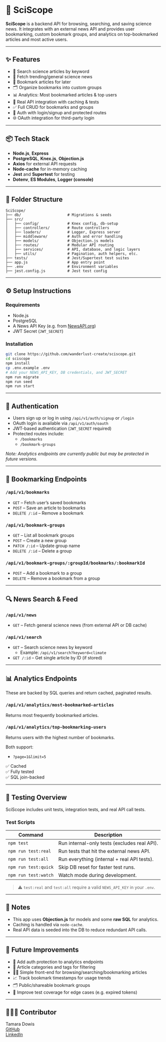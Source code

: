 # 🔬 SciScope

**SciScope** is a backend API for browsing, searching, and saving science news. It integrates with an external news API and provides user bookmarking, custom bookmark groups, and analytics on top-bookmarked articles and most active users.

---

## ✨ Features

- 🔎 Search science articles by keyword
- 🧠 Fetch trending/general science news
- 🔖 Bookmark articles for later
- 🗂 Organize bookmarks into custom groups
- 📊 Analytics: Most bookmarked articles & top users
- 🧪 Real API integration with caching & tests
- ✅ Full CRUD for bookmarks and groups
- 🔐 Auth with login/signup and protected routes
- 🌐 OAuth integration for third-party login

---

## 📦 Tech Stack

- **Node.js**, **Express**
- **PostgreSQL**, **Knex.js**, **Objection.js**
- **Axios** for external API requests
- **Node-cache** for in-memory caching
- **Jest** and **Supertest** for testing
- **Dotenv**, **ES Modules**, **Logger (console)**

---

## 📁 Folder Structure

```
SciScope/
├── db/                     # Migrations & seeds
├── src/
│   ├── config/             # Knex config, db-setup
│   ├── controllers/        # Route controllers
│   ├── loaders/            # Logger, Express server
│   ├── middleware/         # Auth and error handling
│   ├── models/             # Objection.js models
│   ├── routes/             # Modular API routing
│   ├── services/           # API, database, and logic layers
│   ├── utils/              # Pagination, auth helpers, etc.
├── tests/                  # Jest/Supertest test suites
├── app.js                  # App entry point
├── .env                    # Environment variables
├── jest.config.js          # Jest test config
```

---

## ⚙️ Setup Instructions

### Requirements
- Node.js
- PostgreSQL
- A News API Key (e.g. from [NewsAPI.org](https://newsapi.org))
- JWT Secret (`JWT_SECRET`)

### Installation

```bash
git clone https://github.com/wanderlust-create/sciscope.git
cd sciscope
npm install
cp .env.example .env
# Add your NEWS_API_KEY, DB credentials, and JWT_SECRET
npm run migrate
npm run seed
npm run start
```

---

## 🔑 Authentication

- Users sign up or log in using `/api/v1/auth/signup` or `/login`
- OAuth login is available via `/api/v1/auth/oauth`
- JWT-based authentication (`JWT_SECRET` required)
- Protected routes include:
  - `/bookmarks`
  - `/bookmark-groups`

_Note: Analytics endpoints are currently public but may be protected in future versions._

---

## 🔖 Bookmarking Endpoints

### `/api/v1/bookmarks`
- `GET` – Fetch user’s saved bookmarks
- `POST` – Save an article to bookmarks
- `DELETE /:id` – Remove a bookmark

### `/api/v1/bookmark-groups`
- `GET` – List all bookmark groups
- `POST` – Create a new group
- `PATCH /:id` – Update group name
- `DELETE /:id` – Delete a group

### `/api/v1/bookmark-groups/:groupId/bookmarks/:bookmarkId`
- `POST` – Add a bookmark to a group
- `DELETE` – Remove a bookmark from a group

---

## 🔍 News Search & Feed

### `/api/v1/news`
- `GET` – Fetch general science news (from external API or DB cache)

### `/api/v1/search`
- `GET` – Search science news by keyword
  - Example: `/api/v1/search?keyword=climate`
- `GET /:id` – Get single article by ID (if stored)

---

## 📊 Analytics Endpoints

These are backed by SQL queries and return cached, paginated results.

### `/api/v1/analytics/most-bookmarked-articles`
Returns most frequently bookmarked articles.

### `/api/v1/analytics/top-bookmarking-users`
Returns users with the highest number of bookmarks.

Both support:
- `?page=1&limit=5`

✅ Cached  
✅ Fully tested  
✅ SQL join-backed

---

## 🧪 Testing Overview

SciScope includes unit tests, integration tests, and real API call tests.

### Test Scripts

| Command | Description |
|---------|-------------|
| `npm test` | Run internal-only tests (excludes real API). |
| `npm run test:real` | Run tests that hit the external news API. |
| `npm run test:all` | Run everything (internal + real API tests). |
| `npm run test:quick` | Skip DB reset for faster test runs. |
| `npm run test:watch` | Watch mode during development. |

> ⚠️ `test:real` and `test:all` require a valid `NEWS_API_KEY` in your `.env`.

---

## 🧠 Notes

- This app uses **Objection.js** for models and some **raw SQL** for analytics.
- Caching is handled via `node-cache`.
- Real API data is seeded into the DB to reduce redundant API calls.

---

## 🚧 Future Improvements

- 🔐 Add auth protection to analytics endpoints
- 🧾 Article categories and tags for filtering
- 🧑‍💻 Simple front-end for browsing/searching/bookmarking articles
- 📈 Track bookmark timestamps for usage trends
- 🗂 Public/shareable bookmark groups
- 🧪 Improve test coverage for edge cases (e.g. expired tokens)

---

## 👩🏽‍🎤 Contributor

Tamara Dowis  
[GitHub](https://github.com/wanderlust-create)  
[LinkedIn](https://www.linkedin.com/in/tamara-dowis/)
